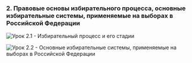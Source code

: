 ### 2. Правовые основы избирательного процесса, основные избирательные системы, применяемые на выборах в Российской Федерации

![ [Урок 2.1 - Избирательный процесс и его стадии ](#lesson-3.02.1) ](./3.02.1.png)

![ [Урок 2.2 - Основные избирательные системы, применяемые на выборах в Российской Федерации ](#lesson-3.02.2) ](./3.02.2.png)
